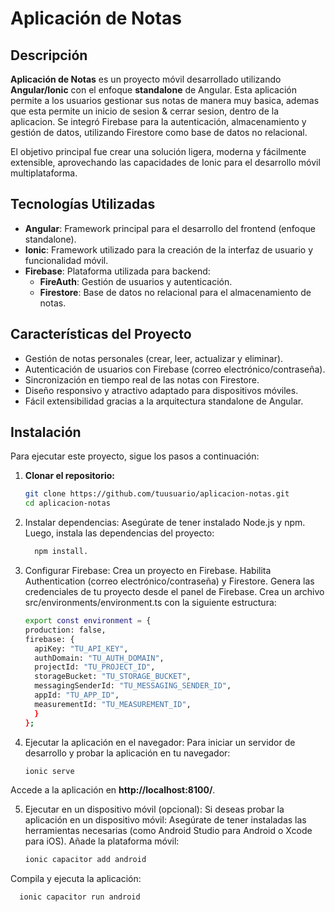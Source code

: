 # Aplicación de Notas

## Descripción

**Aplicación de Notas** es un proyecto móvil desarrollado utilizando **Angular/Ionic** con el enfoque **standalone** de Angular. Esta aplicación permite a los usuarios gestionar sus notas de manera muy basica, ademas que esta permite un inicio de sesion & cerrar sesion, dentro de la aplicacion. Se integró Firebase para la autenticación, almacenamiento y gestión de datos, utilizando Firestore como base de datos no relacional.

El objetivo principal fue crear una solución ligera, moderna y fácilmente extensible, aprovechando las capacidades de Ionic para el desarrollo móvil multiplataforma.

## Tecnologías Utilizadas

- **Angular**: Framework principal para el desarrollo del frontend (enfoque standalone).
- **Ionic**: Framework utilizado para la creación de la interfaz de usuario y funcionalidad móvil.
- **Firebase**: Plataforma utilizada para backend:
  - **FireAuth**: Gestión de usuarios y autenticación.
  - **Firestore**: Base de datos no relacional para el almacenamiento de notas.

## Características del Proyecto

- Gestión de notas personales (crear, leer, actualizar y eliminar).
- Autenticación de usuarios con Firebase (correo electrónico/contraseña).
- Sincronización en tiempo real de las notas con Firestore.
- Diseño responsivo y atractivo adaptado para dispositivos móviles.
- Fácil extensibilidad gracias a la arquitectura standalone de Angular.

## Instalación

Para ejecutar este proyecto, sigue los pasos a continuación:

1. **Clonar el repositorio:**
   ```bash
   git clone https://github.com/tuusuario/aplicacion-notas.git
   cd aplicacion-notas
2. Instalar dependencias:
  Asegúrate de tener instalado Node.js y npm. Luego, instala las dependencias del proyecto:
    ```bash
      npm install.
3. Configurar Firebase:
  Crea un proyecto en Firebase.
  Habilita Authentication (correo electrónico/contraseña) y Firestore.
  Genera las credenciales de tu proyecto desde el panel de Firebase.
  Crea un archivo src/environments/environment.ts con la siguiente estructura:
    ```bash
    export const environment = {
    production: false,
    firebase: {
      apiKey: "TU_API_KEY",
      authDomain: "TU_AUTH_DOMAIN",
      projectId: "TU_PROJECT_ID",
      storageBucket: "TU_STORAGE_BUCKET",
      messagingSenderId: "TU_MESSAGING_SENDER_ID",
      appId: "TU_APP_ID",
      measurementId: "TU_MEASUREMENT_ID",
      }
    };
    
4. Ejecutar la aplicación en el navegador:
  Para iniciar un servidor de desarrollo y probar la aplicación en tu navegador:
    ```bash
    ionic serve
  Accede a la aplicación en **http://localhost:8100/**.

5. Ejecutar en un dispositivo móvil (opcional):
  Si deseas probar la aplicación en un dispositivo móvil:
  Asegúrate de tener instaladas las herramientas necesarias (como Android Studio para Android o Xcode para iOS).
  Añade la plataforma móvil:
    ```bash
    ionic capacitor add android
  Compila y ejecuta la aplicación:
  ```bash
    ionic capacitor run android
